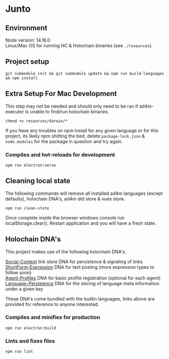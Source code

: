 # Junto

## Environment
Node version: 14.16.0<br>
Linux/Mac OS for running HC & Holochain binaries (see `./resources`).

## Project setup
```
git submodule init && git submodule update && npm run build-languages && npm install
```

## Extra Setup For Mac Development
This step may not be needed and should only need to be ran if ad4m-executor is unable to find/run holochain binaries.
```
chmod +x resources/darwin/*
```

If you have any troubles on npm install for any given language or for this project, its likely npm shitting the bed, delete `package-lock.json` & `node_modules` for the package in question and try again. 

### Compiles and hot-reloads for development
```
npm run electron:serve
```

## Cleaning local state

The following commands will remove all installed ad4m languages (except defaults), holochain DNA's, ad4m did store & vuex store.

```
npm run clean-state
```

Once complete inside the browser windows console run localStorage.clear(). Restart application and you will have a fresh state.

## Holochain DNA's

This project makes use of the following holochain DNA's.

[Social-Context](https://github.com/juntofoundation/Social-Context) link store DNA for persistence & signaling of links <br>
[ShortForm-Expression](https://github.com/juntofoundation/Short-Form-Expression) DNA for text posting (more expression types to follow soon)<br>
[Agent-Profiles](https://github.com/jdeepee/profiles) DNA for basic profile registration (optional for each agent)<br>
[Language-Persistence](https://github.com/perspect3vism/language-persistence) DNA for the storing of language meta information under a given key<br>

These DNA's come bundled with the builtin languages, links above are provided for reference to anyone interested.

### Compiles and minifies for production
```
npm run electron:build
```

### Lints and fixes files
```
npm run lint
```